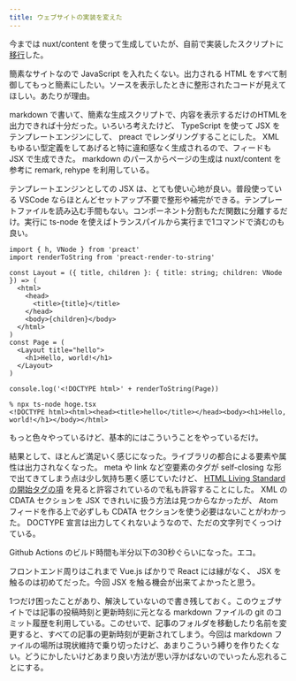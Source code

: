```yaml
---
title: ウェブサイトの実装を変えた
---
```

今までは nuxt/content を使って生成していたが、自前で実装したスクリプトに[移行](https://github.com/clomie/clomie.dev/commit/634622e2daf1c770149faaebe0918ca72885dc62)した。

簡素なサイトなので JavaScript を入れたくない。出力される HTML をすべて制御してもっと簡素にしたい。ソースを表示したときに整形されたコードが見えてほしい。あたりが理由。

markdown で書いて、簡素な生成スクリプトで、内容を表示するだけのHTMLを出力できれば十分だった。いろいろ考えたけど、 TypeScript を使って JSX をテンプレートエンジンにして、 preact でレンダリングすることにした。 XML もゆるい型定義をしてあげると特に違和感なく生成されるので、フィードも JSX で生成できた。 markdown のパースからページの生成は nuxt/content を参考に remark, rehype を利用している。

テンプレートエンジンとしての JSX は、とても使い心地が良い。普段使っている VSCode ならほとんどセットアップ不要で整形や補完ができる。テンプレートファイルを読み込む手間もない。コンポーネント分割もただ関数に分離するだけ。実行に ts-node を使えばトランスパイルから実行まで1コマンドで済むのも良い。

```
import { h, VNode } from 'preact'
import renderToString from 'preact-render-to-string'

const Layout = ({ title, children }: { title: string; children: VNode }) => (
  <html>
    <head>
      <title>{title}</title>
    </head>
    <body>{children}</body>
  </html>
)
const Page = (
  <Layout title="hello">
    <h1>Hello, world!</h1>
  </Layout>
)

console.log('<!DOCTYPE html>' + renderToString(Page))
```

```
% npx ts-node hoge.tsx
<!DOCTYPE html><html><head><title>hello</title></head><body><h1>Hello, world!</h1></body></html>
```

もっと色々やっているけど、基本的にはこういうことをやっているだけ。

結果として、ほとんど満足いく感じになった。ライブラリの都合による要素や属性は出力されなくなった。 meta や link など空要素のタグが self-closing な形で出てきてしまう点は少し気持ち悪く感じていたけど、 [HTML Living Standard の開始タグの項](https://html.spec.whatwg.org/multipage/syntax.html#start-tags) を見ると許容されているので私も許容することにした。 XML の CDATA セクションを JSX できれいに扱う方法は見つからなかったが、 Atom フィードを作る上で必ずしも CDATA セクションを使う必要はないことがわかった。 DOCTYPE 宣言は出力してくれないようなので、ただの文字列でくっつけている。

Github Actions のビルド時間も半分以下の30秒ぐらいになった。エコ。

フロントエンド周りはこれまで Vue.js ばかりで React には縁がなく、 JSX を触るのは初めてだった。今回 JSX を触る機会が出来てよかったと思う。

1つだけ困ったことがあり、解決していないので書き残しておく。このウェブサイトでは記事の投稿時刻と更新時刻に元となる markdown ファイルの git のコミット履歴を利用している。このせいで、記事のフォルダを移動したり名前を変更すると、すべての記事の更新時刻が更新されてしまう。今回は markdown ファイルの場所は現状維持で乗り切ったけど、あまりこういう縛りを作りたくない。どうにかしたいけどあまり良い方法が思い浮かばないのでいったん忘れることにする。
